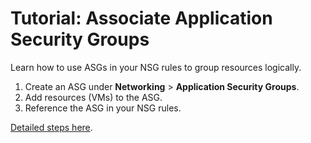 # Tutorial: Associate Application Security Groups

Learn how to use ASGs in your NSG rules to group resources logically.

1. Create an ASG under **Networking** > **Application Security Groups**.
2. Add resources (VMs) to the ASG.
3. Reference the ASG in your NSG rules.

[Detailed steps here](https://learn.microsoft.com/azure/virtual-network/application-security-groups?WT.mc_id=%3Fwt.mc_id%3Dstudentamb_260352#how-to-use).
